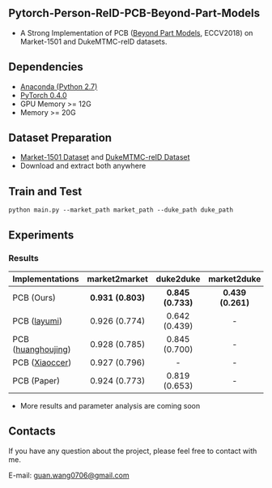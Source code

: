 ## Pytorch-Person-ReID-PCB-Beyond-Part-Models
* A Strong Implementation of PCB ([Beyond Part Models](https://arxiv.org/abs/1711.09349), ECCV2018) on Market-1501 and DukeMTMC-reID datasets.

## Dependencies
* [Anaconda (Python 2.7)](https://www.anaconda.com/download/)
* [PyTorch 0.4.0](http://pytorch.org/)
* GPU Memory >= 12G
* Memory >= 20G

## Dataset Preparation
* [Market-1501 Dataset](http://ww7.liangzheng.org/) and [DukeMTMC-reID Dataset](https://github.com/layumi/DukeMTMC-reID_evaluation)
* Download and extract both anywhere

## Train and Test
```
python main.py --market_path market_path --duke_path duke_path
```

## Experiments
### Results

| Implementations | market2market | duke2duke | market2duke | duke2market |
| ---                               | :---: | :---: | :---: | :---: |
| PCB (Ours) | **0.931 (0.803)** | **0.845 (0.733)** | **0.439 (0.261)** | **0.569 (0.289)** |
| PCB ([layumi](https://github.com/layumi/Person_reID_baseline_pytorch)) | 0.926 (0.774) | 0.642 (0.439) | - | - |
| PCB ([huanghoujing](https://github.com/huanghoujing/beyond-part-models)) | 0.928 (0.785) | 0.845 (0.700) | - | - |
| PCB ([Xiaoccer](https://github.com/Xiaoccer/ReID-PCB_RPP)) |	0.927 (0.796)	| - | - | - | 
| PCB (Paper) | 0.924 (0.773) | 0.819 (0.653)	| - | - |

* More results and parameter analysis are coming soon

## Contacts
If you have any question about the project, please feel free to contact with me.

E-mail: guan.wang0706@gmail.com
